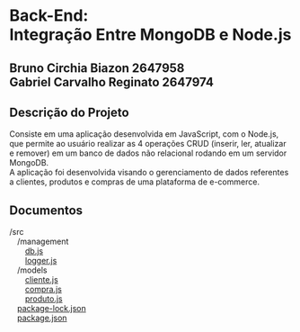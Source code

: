 # Back-End:<br> Integração Entre MongoDB e Node.js

## Bruno Circhia Biazon 2647958<br>Gabriel Carvalho Reginato 2647974

## Descrição do Projeto
Consiste em uma aplicação desenvolvida em JavaScript, com o Node.js, que permite ao usuário realizar as 4 operações CRUD (inserir, ler, atualizar e remover) em um banco de dados não relacional rodando em um servidor MongoDB.<br>
A aplicação foi desenvolvida visando o gerenciamento de dados referentes a clientes, produtos e compras de uma plataforma de e-commerce.


## Documentos
/src <br>
&emsp;/management <br>
&emsp;&emsp;[db.js](https://github.com/Gabriel2718/Trabalho_Back-End/blob/main/src/management/db.js) <br>
&emsp;&emsp;[logger.js](https://github.com/Gabriel2718/Trabalho_Back-End/blob/main/src/management/logger.js) <br>
&emsp;/models <br>
&emsp;&emsp;[cliente.js](https://github.com/Gabriel2718/Trabalho_Back-End/blob/main/src/models/cliente.js) <br>
&emsp;&emsp;[compra.js](https://github.com/Gabriel2718/Trabalho_Back-End/blob/main/src/models/compra.js) <br>
&emsp;&emsp;[produto.js](https://github.com/Gabriel2718/Trabalho_Back-End/blob/main/src/models/produto.js) <br>
&emsp;[package-lock.json](https://github.com/Gabriel2718/Trabalho_Back-End/blob/main/src/package-lock.json) <br>
&emsp;[package.json](https://github.com/Gabriel2718/Trabalho_Back-End/blob/main/src/package.json) <br>
